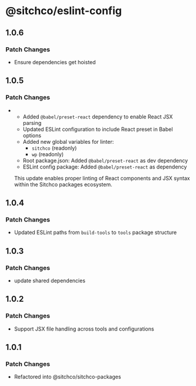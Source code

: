 # @sitchco/eslint-config

## 1.0.6

### Patch Changes

- Ensure dependencies get hoisted

## 1.0.5

### Patch Changes

-   - Added `@babel/preset-react` dependency to enable React JSX parsing
    - Updated ESLint configuration to include React preset in Babel options
    - Added new global variables for linter:
        - `sitchco` (readonly)
        - `wp` (readonly)
    - Root package.json: Added `@babel/preset-react` as dev dependency
    - ESLint config package: Added `@babel/preset-react` as dependency

    This update enables proper linting of React components and JSX syntax within the Sitchco packages ecosystem.

## 1.0.4

### Patch Changes

- Updated ESLint paths from `build-tools` to `tools` package structure

## 1.0.3

### Patch Changes

- update shared dependencies

## 1.0.2

### Patch Changes

- Support JSX file handling across tools and configurations

## 1.0.1

### Patch Changes

- Refactored into @sitchco/sitchco-packages
